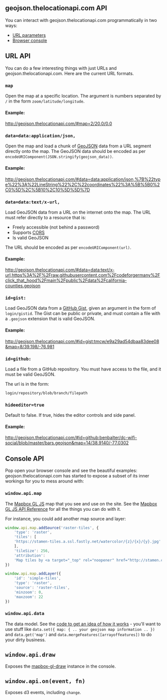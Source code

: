 ## geojson.thelocationapi.com API

You can interact with geojson.thelocationapi.com programmatically in two ways:

* [URL parameters](#url-api)
* [Browser console](#console-api)

## URL API

You can do a few interesting things with just URLs and geojson.thelocationapi.com. Here are the
current URL formats.

### `map`

Open the map at a specific location. The argument is numbers separated by `/`
in the form `zoom/latitude/longitude`.

#### Example:

http://geojson.thelocationapi.com/#map=2/20.0/0.0

### `data=data:application/json,`

Open the map and load a chunk of [GeoJSON](http://geojson.org/) data from a
URL segment directly onto the map. The GeoJSON data should be encoded
as per `encodeURIComponent(JSON.stringify(geojson_data))`.

#### Example:

http://geojson.thelocationapi.com/#data=data:application/json,%7B%22type%22%3A%22LineString%22%2C%22coordinates%22%3A%5B%5B0%2C0%5D%2C%5B10%2C10%5D%5D%7D

### `data=data:text/x-url,`

Load GeoJSON data from a URL on the internet onto the map. The URL must
refer directly to a resource that is:

- Freely accessible (not behind a password)
- Supports [CORS](http://en.wikipedia.org/wiki/Cross-origin_resource_sharing)
- Is valid GeoJSON

The URL should be encoded as per `encodeURIComponent(url)`.

#### Example:

http://geojson.thelocationapi.com/#data=data:text/x-url,https%3A%2F%2Fraw.githubusercontent.com%2Fcodeforgermany%2Fclick_that_hood%2Fmain%2Fpublic%2Fdata%2Fcalifornia-counties.geojson

### `id=gist:`

Load GeoJSON data from a [GitHub Gist](https://gist.github.com/), given an argument
in the form of `login/gistid`. The Gist can be public or private, and must
contain a file with a `.geojson` extension that is valid GeoJSON.

#### Example:

http://geojson.thelocationapi.com/#id=gist:tmcw/e9a29ad54dbaa83dee08&map=8/39.198/-76.981

### `id=github:`

Load a file from a GitHub repository. You must have access to the file, and
it must be valid GeoJSON.

The url is in the form:

    login/repository/blob/branch/filepath

### `hideeditor=true`

Default to false. If true, hides the editor controls and side panel.

#### Example:

http://geojson.thelocationapi.com/#id=github:benbalter/dc-wifi-social/blob/master/bars.geojson&map=14/38.9140/-77.0302

## Console API

Pop open your browser console and see the beautiful examples: geojson.thelocationapi.com has started to expose a subset of its inner workings for you to mess around with:


### `window.api.map`

The [Mapbox GL JS](https://docs.mapbox.com/mapbox-gl-js/guides/) map that you see and use on the site. See the [Mapbox GL JS API Reference](https://docs.mapbox.com/mapbox-gl-js/api/) for all the things you can do with it.

For instance, you could add another map source and layer:

```js
window.api.map.addSource('raster-tiles', {
    'type': 'raster',
    'tiles': [
    'https://stamen-tiles.a.ssl.fastly.net/watercolor/{z}/{x}/{y}.jpg'
    ],
    'tileSize': 256,
    'attribution':
    'Map tiles by <a target="_top" rel="noopener" href="http://stamen.com">Stamen Design</a>, under <a target="_top" rel="noopener" href="http://creativecommons.org/licenses/by/3.0">CC BY 3.0</a>. Data by <a target="_top" rel="noopener" href="http://openstreetmap.org">OpenStreetMap</a>, under <a target="_top" rel="noopener" href="http://creativecommons.org/licenses/by-sa/3.0">CC BY SA</a>'
})

window.api.map.addLayer({
    'id': 'simple-tiles',
    'type': 'raster',
    'source': 'raster-tiles',
    'minzoom': 0,
    'maxzoom': 22
})
```

### `window.api.data`

The data model. See the [code to get an idea of how it works](https://github.com/mapbox/geojson.thelocationapi.com/blob/main/src/core/data.js#L46-L101) -
you'll want to use stuff like `data.set({ map: { .. your geojson map information .. })`
and `data.get('map')` and `data.mergeFeatures([arrayoffeatures])` to do your
dirty business.

## `window.api.draw`

Exposes the [mapbox-gl-draw](https://github.com/mapbox/mapbox-gl-draw) instance in the console.

## `window.api.on(event, fn)`

Exposes d3 events, including `change`.